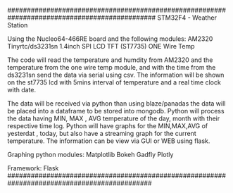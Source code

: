 ##############################################################################################
STM32F4 - Weather Station

Using the Nucleo64-466RE board and the following modules:
AM2320
Tinyrtc/ds3231sn
1.4inch SPI LCD TFT (ST7735)
ONE Wire Temp

The code will read the temperature and humdity from AM2320 and the temperature from the one wire temp module,
and with the time from the ds3231sn send the data via serial using csv.
The information will be shown on the st7735 lcd with 5mins interval of temperature and a real time clock with date.

The data will be received via python than using blaze/panadas the data will be placed into a dataframe to be stored into mongodb.
Python will process the data having MIN, MAX , AVG temperature of the day, month with their respective time log.
Python will have graphs for the MIN,MAX,AVG of yesterdat , today, but also have a streaming graph for the current temperature.
The information can be view via GUI or WEB using flask.

Graphing python modules:
Matplotlib
Bokeh
Gadfly
Plotly

Framework:
Flask
#############################################################################################

